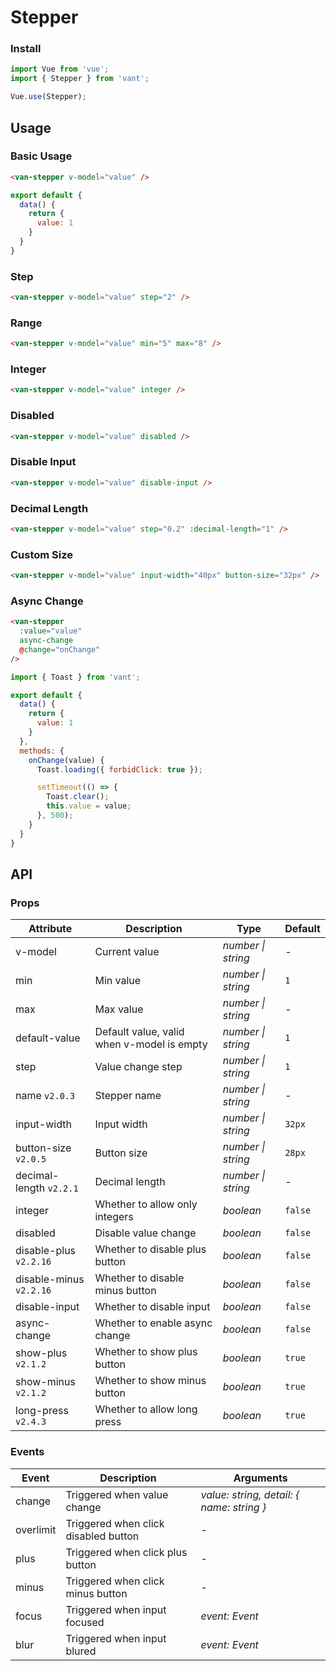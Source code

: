 # Stepper

### Install

```js
import Vue from 'vue';
import { Stepper } from 'vant';

Vue.use(Stepper);
```

## Usage

### Basic Usage

```html
<van-stepper v-model="value" />
```

```js
export default {
  data() {
    return {
      value: 1
    }
  }
}
```

### Step

```html
<van-stepper v-model="value" step="2" />
```

### Range

```html
<van-stepper v-model="value" min="5" max="8" />
```

### Integer

```html
<van-stepper v-model="value" integer />
```

### Disabled

```html
<van-stepper v-model="value" disabled />
```

### Disable Input

```html
<van-stepper v-model="value" disable-input />
```

### Decimal Length

```html
<van-stepper v-model="value" step="0.2" :decimal-length="1" />
```

### Custom Size

```html
<van-stepper v-model="value" input-width="40px" button-size="32px" />
```

### Async Change

```html
<van-stepper
  :value="value"
  async-change
  @change="onChange"
/>
```

```js
import { Toast } from 'vant';

export default {
  data() {
    return {
      value: 1
    }
  },
  methods: {
    onChange(value) {
      Toast.loading({ forbidClick: true });

      setTimeout(() => {
        Toast.clear();
        this.value = value;
      }, 500);
    }
  }
}
```

## API

### Props

| Attribute | Description | Type | Default |
|------|------|------|------|
| v-model | Current value | *number \| string* | - |
| min | Min value | *number \| string* | `1` |
| max | Max value | *number \| string* | - |
| default-value | Default value, valid when v-model is empty | *number \| string* | `1` |
| step | Value change step | *number \| string* | `1` |
| name `v2.0.3` | Stepper name | *number \| string* | - |
| input-width | Input width | *number \| string* | `32px` |
| button-size `v2.0.5` | Button size | *number \| string* | `28px` |
| decimal-length `v2.2.1` | Decimal length | *number \| string* | - |
| integer | Whether to allow only integers | *boolean* | `false` |
| disabled | Disable value change | *boolean* | `false` |
| disable-plus `v2.2.16` | Whether to disable plus button | *boolean* | `false` |
| disable-minus `v2.2.16` | Whether to disable minus button | *boolean* | `false` |
| disable-input | Whether to disable input | *boolean* | `false` |
| async-change | Whether to enable async change | *boolean* | `false` | - |
| show-plus `v2.1.2` | Whether to show plus button | *boolean* | `true` |
| show-minus `v2.1.2` | Whether to show minus button | *boolean* | `true` |
| long-press `v2.4.3` | Whether to allow long press | *boolean* | `true` |

### Events

| Event | Description | Arguments |
|------|------|------|
| change | Triggered when value change | *value: string, detail: { name: string }* |
| overlimit | Triggered when click disabled button | - |
| plus | Triggered when click plus button | - |
| minus | Triggered when click minus button | - |
| focus | Triggered when input focused | *event: Event* |
| blur | Triggered when input blured | *event: Event* |
